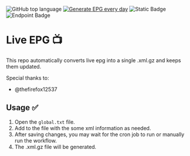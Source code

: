 ![GitHub top language](https://img.shields.io/github/languages/top/didikc/EPG)
[![Generate EPG every day](https://github.com/didikc/EPG/actions/workflows/main.yml/badge.svg)](https://github.com/didikc/EPG/actions/workflows/main.yml)
![Static Badge](https://img.shields.io/badge/Live-EPG-red)
![Endpoint Badge](https://img.shields.io/endpoint?url=https%3A%2F%2Fhits.dwyl.com%2Fdidikc%2FEPG.json&color=orange)

# Live EPG 📺
This repo automatically converts live epg into a single .xml.gz and keeps them updated. 

Special thanks to:
- @thefirefox12537

## Usage ✅
1. Open the `global.txt` file.
2. Add to the file with the some xml information as needed.
3. After saving changes, you may wait for the cron job to run or manually run the workflow.
4. The .xml.gz file will be generated.
